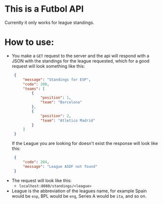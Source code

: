 # This is a Futbol API

Currently it only works for league standings.

# How to use:
 - You make a `GET` request to the server and the api will respond with a JSON with the standings for the league requested, which for a good request will look something like this:
   ```json
    {
        "message": "Standings for ESP",
        "code": 200,
        "teams": [
            {
                "position": 1,
                "team": "Barcelona"
            },
            {
                "position": 2,
                "team": "Atletico Madrid"
            }
        ]
    }
   ```
   If the League you are looking for doesn't exist the response will look like this:
   ```json
    {
        "code": 204,
        "message": "League ASDF not found"
    }
   ```
 - The request will look like this:
   - `localhost:8080/standings/<league>`
- League is the abbreviation of the leagues name, for example Spain would be `esp`, BPL would be `eng`, Series A would be `ita`, and so on.

